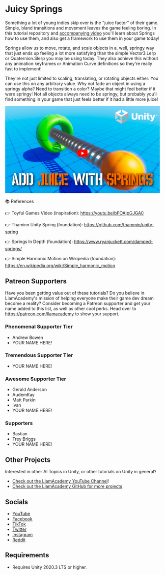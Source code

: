 ﻿# Juicy Springs

Something a lot of young indies skip over is the "juice factor" of their game. Simple, bland transitions and movement leaves the game feeling boring. In this tutorial repository and [accompanying video](https://youtu.be/6mR7NSsi91Y) you'll learn about Springs how to use them, and also get a framework to use them in your game today! 

Springs allow us to move, rotate, and scale objects in a, well, springy way that just ends up feeling a lot more satisfying than the simple Vector3.Lerp or Quaternion.Slerp you may be using today. They also achieve this without any animation keyframes or Animation Curve definitions so they're really fast to implement! 

They're not just limited to scaling, translating, or rotating objects either. You can use this on any arbitrary value. Why not fade an object in using a springy alpha? Need to transition a color? Maybe that might feel better if it were springy! 
Not all objects always need to be springy, but probably you'll find something in your game that just feels better if it had a little more juice!

[![Youtube Tutorial](./Video%20Screenshot.jpg)](https://youtu.be/6mR7NSsi91Y)

📚 References

👉 Toyful Games Video (inspiration): https://youtu.be/bFOAipGJGA0

👉 Thaminn Unity Spring (foundation): https://github.com/thammin/unity-spring

👉 Springs In Depth (foundation): https://www.ryanjuckett.com/damped-springs/

👉 Simple Harmonic Motion on Wikipedia (foundation): https://en.wikipedia.org/wiki/Simple_harmonic_motion

## Patreon Supporters
Have you been getting value out of these tutorials? Do you believe in LlamAcademy's mission of helping everyone make their game dev dream become a reality? Consider becoming a Patreon supporter and get your name added to this list, as well as other cool perks.
Head over to https://patreon.com/llamacademy to show your support.

### Phenomenal Supporter Tier
* Andrew Bowen
* YOUR NAME HERE!

### Tremendous Supporter Tier
* YOUR NAME HERE!

### Awesome Supporter Tier
* Gerald Anderson
* AudemKay
* Matt Parkin
* Ivan
* YOUR NAME HERE!

### Supporters
* Bastian
* Trey Briggs
* YOUR NAME HERE!

## Other Projects
Interested in other AI Topics in Unity, or other tutorials on Unity in general? 

* [Check out the LlamAcademy YouTube Channel](https://youtube.com/c/LlamAcademy)!
* [Check out the LlamAcademy GitHub for more projects](https://github.com/llamacademy)

## Socials
* [YouTube](https://youtube.com/c/LlamAcademy)
* [Facebook](https://facebook.com/LlamAcademyOfficial)
* [TikTok](https://www.tiktok.com/@llamacademy)
* [Twitter](https://twitter.com/TheLlamAcademy)
* [Instagram](https://www.instagram.com/llamacademy/)
* [Reddit](https://www.reddit.com/user/LlamAcademyOfficial)

## Requirements
* Requires Unity 2020.3 LTS or higher.